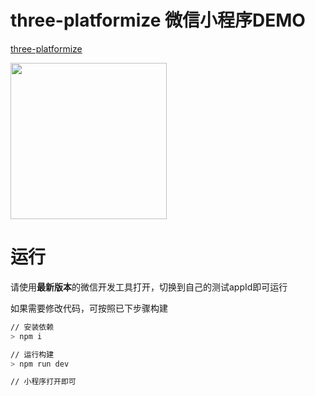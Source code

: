 # three-platformize 微信小程序DEMO

[three-platformize](https://github.com/deepkolos/three-platformize)

<div>
  <img src="https://raw.githubusercontent.com/deepkolos/three-platformize-demo-wechat/master/demo.gif" width="250" alt="" style="display:inline-block;"/>
</div>

# 运行

请使用**最新版本**的微信开发工具打开，切换到自己的测试appId即可运行

如果需要修改代码，可按照已下步骤构建

```sh
// 安装依赖
> npm i

// 运行构建
> npm run dev

// 小程序打开即可
```